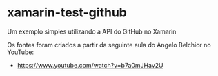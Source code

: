 # xamarin-test-github
Um exemplo simples utilizando a API do GitHub no Xamarin

Os fontes foram criados a partir da seguinte aula do Angelo Belchior no YouTube:
- https://www.youtube.com/watch?v=b7a0mJHav2U
